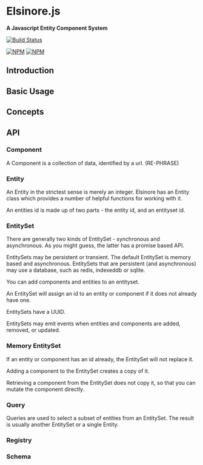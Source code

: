 Elsinore.js
===========

**A Javascript Entity Component System**

[![Build Status](https://secure.travis-ci.org/odogono/elsinore-js.png)](http://travis-ci.org/odogono/elsinore-js)

[![NPM](https://nodei.co/npm/elsinore-js.png?stars&downloads&downloadRank)](https://nodei.co/npm/elsinore-js/) [![NPM](https://nodei.co/npm-dl/elsinore-js.png?months=6&height=3)](https://nodei.co/npm/elsinore-js/)

<a name="intro"></a>
Introduction
------------


<a name="basic"></a>
Basic Usage
-----------


<a name="concepts"></a>
Concepts
-----------


<a name="api"></a>

## API

### Component

A Component is a collection of data, identified by a url. (RE-PHRASE)


### Entity

An Entity in the strictest sense is merely an integer. Elsinore has an Entity class which provides a number of helpful functions for working with it.

An entities id is made up of two parts - the entity id, and an entityset id.


### EntitySet

There are generally two kinds of EntitySet - synchronous and asynchronous. As you might guess, the latter has a promise based API.

EntitySets may be persistent or transient. The default EntitySet is memory based and asynchronous. EntitySets that are persistent (and asynchronous) may use a database, such as redis, indexeddb or sqlite.  

You can add components and entities to an entityset.

An EntitySet will assign an id to an entity or component if it does not already have one.

EntitySets have a UUID.

EntitySets may emit events when entities and components are added, removed, or updated.


### Memory EntitySet

If an entity or component has an id already, the EntitySet will not replace it.

Adding a component to the EntitySet creates a copy of it. 

Retrieving a component from the EntitySet does not copy it, so that you can mutate the component directly. 



### Query

Queries are used to select a subset of entities from an EntitySet. The result is usually another EntitySet or a single Entity.


### Registry

### Schema

